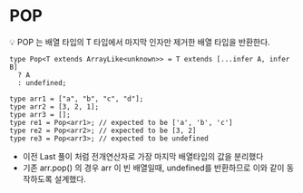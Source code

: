 # POP<T>

<aside>
💡 POP<T> 는 배열 타입의 T 타입에서 마지막 인자만 제거한 배열 타입을 반환한다.

</aside>

```tsx
type Pop<T extends ArrayLike<unknown>> = T extends [...infer A, infer B]
  ? A
  : undefined;

type arr1 = ["a", "b", "c", "d"];
type arr2 = [3, 2, 1];
type arr3 = [];
type re1 = Pop<arr1>; // expected to be ['a', 'b', 'c']
type re2 = Pop<arr2>; // expected to be [3, 2]
type re3 = Pop<arr3>; // expected to be undefined
```

- 이전 Last 풀이 처럼 전개연산자로 가장 마지막 배열타입의 값을 분리했다
- 기존 arr.pop() 의 경우 arr 이 빈 배열일때, undefined를 반환하므로 이와 같이 동작하도록 설계했다.